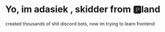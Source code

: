 <h1> Yo, im <b> adasiek </b>, skidder from 🅿️land </h1>

<p> created thousands of shit discord bots, now im trying to learn frontend </p>
